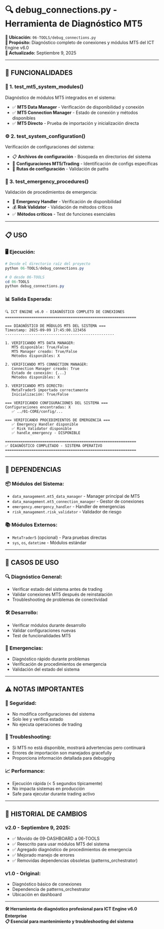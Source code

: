 # 🔍 debug_connections.py - Herramienta de Diagnóstico MT5

**📁 Ubicación:** `06-TOOLS/debug_connections.py`  
**🎯 Propósito:** Diagnóstico completo de conexiones y módulos MT5 del ICT Engine v6.0  
**📅 Actualizado:** Septiembre 9, 2025  

---

## 🚀 **FUNCIONALIDADES**

### **🔧 1. test_mt5_system_modules()**
Diagnóstico de módulos MT5 integrados en el sistema:
- ✅ **MT5 Data Manager** - Verificación de disponibilidad y conexión
- ✅ **MT5 Connection Manager** - Estado de conexión y métodos disponibles  
- ✅ **MT5 Directo** - Prueba de importación y inicialización directa

### **⚙️ 2. test_system_configuration()**
Verificación de configuraciones del sistema:
- 📋 **Archivos de configuración** - Búsqueda en directorios del sistema
- 🔧 **Configuraciones MT5/Trading** - Identificación de configs específicas
- 📁 **Rutas de configuración** - Validación de paths

### **🚨 3. test_emergency_procedures()**
Validación de procedimientos de emergencia:
- 🚨 **Emergency Handler** - Verificación de disponibilidad
- 💰 **Risk Validator** - Validación de métodos críticos
- ✅ **Métodos críticos** - Test de funciones esenciales

---

## 📋 **USO**

### **🖥️ Ejecución:**
```powershell
# Desde el directorio raíz del proyecto
python 06-TOOLS/debug_connections.py

# O desde 06-TOOLS
cd 06-TOOLS
python debug_connections.py
```

### **📊 Salida Esperada:**
```
🔍 ICT ENGINE v6.0 - DIAGNÓSTICO COMPLETO DE CONEXIONES
============================================================

=== DIAGNÓSTICO DE MÓDULOS MT5 DEL SISTEMA ===
Timestamp: 2025-09-09 17:45:00.123456
--------------------------------------------------

1. VERIFICANDO MT5 DATA MANAGER:
   MT5 disponible: True/False
   MT5 Manager creado: True/False
   Métodos disponibles: X

2. VERIFICANDO MT5 CONNECTION MANAGER:
   Connection Manager creado: True
   Estado de conexión: {...}
   Métodos disponibles: X

3. VERIFICANDO MT5 DIRECTO:
   MetaTrader5 importado correctamente
   Inicialización: True/False

=== VERIFICANDO CONFIGURACIONES DEL SISTEMA ===
Configuraciones encontradas: X
   ✅ ../01-CORE/config/...

=== VERIFICANDO PROCEDIMIENTOS DE EMERGENCIA ===
   ✅ Emergency Handler disponible
   ✅ Risk Validator disponible
   ✅ handle_emergency - DISPONIBLE

============================================================
✅ DIAGNÓSTICO COMPLETADO - SISTEMA OPERATIVO
============================================================
```

---

## 🔧 **DEPENDENCIAS**

### **📦 Módulos del Sistema:**
- `data_management.mt5_data_manager` - Manager principal de MT5
- `data_management.mt5_connection_manager` - Gestor de conexiones
- `emergency.emergency_handler` - Handler de emergencias
- `risk_management.risk_validator` - Validador de riesgo

### **📚 Módulos Externos:**
- `MetaTrader5` (opcional) - Para pruebas directas
- `sys`, `os`, `datetime` - Módulos estándar

---

## 🎯 **CASOS DE USO**

### **🔍 Diagnóstico General:**
- Verificar estado del sistema antes de trading
- Validar conexiones MT5 después de reinstalación
- Troubleshooting de problemas de conectividad

### **🛠️ Desarrollo:**
- Verificar módulos durante desarrollo
- Validar configuraciones nuevas
- Test de funcionalidades MT5

### **🚨 Emergencias:**
- Diagnóstico rápido durante problemas
- Verificación de procedimientos de emergencia
- Validación del estado del sistema

---

## ⚠️ **NOTAS IMPORTANTES**

### **🔐 Seguridad:**
- No modifica configuraciones del sistema
- Solo lee y verifica estado
- No ejecuta operaciones de trading

### **🏥 Troubleshooting:**
- Si MT5 no está disponible, mostrará advertencias pero continuará
- Errores de importación son manejados gracefully
- Proporciona información detallada para debugging

### **📈 Performance:**
- Ejecución rápida (< 5 segundos típicamente)
- No impacta sistemas en producción
- Safe para ejecutar durante trading activo

---

## 📝 **HISTORIAL DE CAMBIOS**

### **v2.0 - Septiembre 9, 2025:**
- ✅ Movido de 09-DASHBOARD a 06-TOOLS
- ✅ Reescrito para usar módulos MT5 del sistema
- ✅ Agregado diagnóstico de procedimientos de emergencia
- ✅ Mejorado manejo de errores
- ✅ Removidas dependencias obsoletas (patterns_orchestrator)

### **v1.0 - Original:**
- Diagnóstico básico de conexiones
- Dependencia de patterns_orchestrator
- Ubicación en dashboard

---

**🛠️ Herramienta de diagnóstico profesional para ICT Engine v6.0 Enterprise**  
**📋 Esencial para mantenimiento y troubleshooting del sistema**
